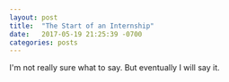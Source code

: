 ```yaml
---
layout: post
title:  "The Start of an Internship"
date:   2017-05-19 21:25:39 -0700
categories: posts
---
```


I'm not really sure what to say. But eventually I will say it.
